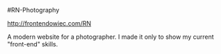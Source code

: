 #RN-Photography

http://frontendowiec.com/RN

A modern website for a photographer. I made it only to show my current "front-end" skills.
